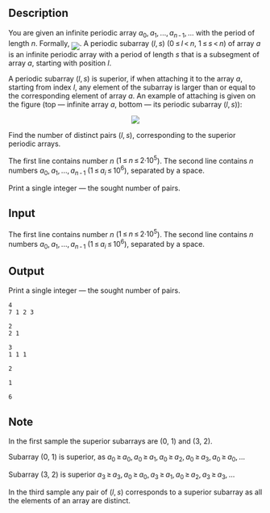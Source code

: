 ## Description

<div><p>You are given an infinite periodic array <span class="tex-span"><i>a</i><sub class="lower-index">0</sub>, <i>a</i><sub class="lower-index">1</sub>, ..., <i>a</i><sub class="lower-index"><i>n</i> - 1</sub>, ...</span> with the period of length <span class="tex-span"><i>n</i></span>. Formally, <img align="middle" class="tex-formula" src="file://qKeCZlOl.png" style="max-width: 100.0%;max-height: 100.0%;">. A periodic subarray <span class="tex-span">(<i>l</i>, <i>s</i>)</span> (<span class="tex-span">0 ≤ <i>l</i> &lt; <i>n</i></span>, <span class="tex-span">1 ≤ <i>s</i> &lt; <i>n</i></span>) of array <span class="tex-span"><i>a</i></span> is an infinite periodic array with a period of length <span class="tex-span"><i>s</i></span> that is a subsegment of array <span class="tex-span"><i>a</i></span>, starting with position <span class="tex-span"><i>l</i></span>.</p><p>A periodic subarray <span class="tex-span">(<i>l</i>, <i>s</i>)</span> is <span class="tex-font-style-it">superior</span>, if when attaching it to the array <span class="tex-span"><i>a</i></span>, starting from index <span class="tex-span"><i>l</i></span>, any element of the subarray is larger than or equal to the corresponding element of array <span class="tex-span"><i>a</i></span>. An example of attaching is given on the figure (top — infinite array <span class="tex-span"><i>a</i></span>, bottom — its periodic subarray <span class="tex-span">(<i>l</i>, <i>s</i>)</span>):</p><center> <img class="tex-graphics" src="file://Yn5Q4VES.png" style="max-width: 100.0%;max-height: 100.0%;"> </center><p>Find the number of distinct pairs <span class="tex-span">(<i>l</i>, <i>s</i>)</span>, corresponding to the superior periodic arrays.</p></div><div class="input-specification"><p>The first line contains number <span class="tex-span"><i>n</i></span> (<span class="tex-span">1 ≤ <i>n</i> ≤ 2·10<sup class="upper-index">5</sup></span>). The second line contains <span class="tex-span"><i>n</i></span> numbers <span class="tex-span"><i>a</i><sub class="lower-index">0</sub>, <i>a</i><sub class="lower-index">1</sub>, ..., <i>a</i><sub class="lower-index"><i>n</i> - 1</sub></span> (<span class="tex-span">1 ≤ <i>a</i><sub class="lower-index"><i>i</i></sub> ≤ 10<sup class="upper-index">6</sup></span>), separated by a space.</p></div><div class="output-specification"><p>Print a single integer — the sought number of pairs.</p></div>

## Input

<p>The first line contains number <span class="tex-span"><i>n</i></span> (<span class="tex-span">1 ≤ <i>n</i> ≤ 2·10<sup class="upper-index">5</sup></span>). The second line contains <span class="tex-span"><i>n</i></span> numbers <span class="tex-span"><i>a</i><sub class="lower-index">0</sub>, <i>a</i><sub class="lower-index">1</sub>, ..., <i>a</i><sub class="lower-index"><i>n</i> - 1</sub></span> (<span class="tex-span">1 ≤ <i>a</i><sub class="lower-index"><i>i</i></sub> ≤ 10<sup class="upper-index">6</sup></span>), separated by a space.</p>

## Output

<p>Print a single integer — the sought number of pairs.</p>





```input1
4
7 1 2 3

```




```input2
2
2 1

```




```input3
3
1 1 1

```




```output1
2

```




```output2
1

```




```output3
6

```



## Note

<p>In the first sample the superior subarrays are (0, 1) and (3, 2).</p><p>Subarray (0, 1) is superior, as <span class="tex-span"><i>a</i><sub class="lower-index">0</sub> ≥ <i>a</i><sub class="lower-index">0</sub>, <i>a</i><sub class="lower-index">0</sub> ≥ <i>a</i><sub class="lower-index">1</sub>, <i>a</i><sub class="lower-index">0</sub> ≥ <i>a</i><sub class="lower-index">2</sub>, <i>a</i><sub class="lower-index">0</sub> ≥ <i>a</i><sub class="lower-index">3</sub>, <i>a</i><sub class="lower-index">0</sub> ≥ <i>a</i><sub class="lower-index">0</sub>, ...</span></p><p>Subarray (3, 2) is superior <span class="tex-span"><i>a</i><sub class="lower-index">3</sub> ≥ <i>a</i><sub class="lower-index">3</sub>, <i>a</i><sub class="lower-index">0</sub> ≥ <i>a</i><sub class="lower-index">0</sub>, <i>a</i><sub class="lower-index">3</sub> ≥ <i>a</i><sub class="lower-index">1</sub>, <i>a</i><sub class="lower-index">0</sub> ≥ <i>a</i><sub class="lower-index">2</sub>, <i>a</i><sub class="lower-index">3</sub> ≥ <i>a</i><sub class="lower-index">3</sub>, ...</span></p><p>In the third sample any pair of <span class="tex-span">(<i>l</i>, <i>s</i>)</span> corresponds to a superior subarray as all the elements of an array are distinct.</p>
